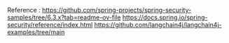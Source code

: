 Reference :
https://github.com/spring-projects/spring-security-samples/tree/6.3.x?tab=readme-ov-file
https://docs.spring.io/spring-security/reference/index.html
https://github.com/langchain4j/langchain4j-examples/tree/main
